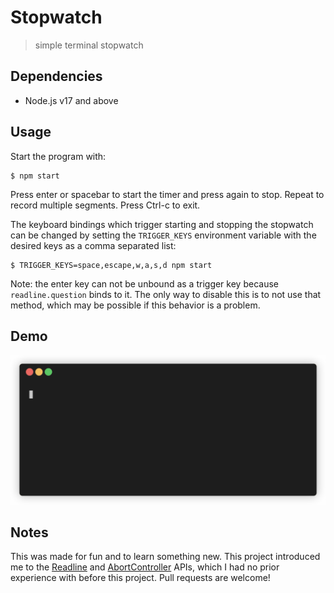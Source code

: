 # Stopwatch
> simple terminal stopwatch

## Dependencies

- Node.js v17 and above

## Usage

Start the program with:

```
$ npm start
```

Press enter or spacebar to start the timer and press again to stop. Repeat to record multiple segments. Press Ctrl-c to exit.

The keyboard bindings which trigger starting and stopping the stopwatch can be changed by setting the `TRIGGER_KEYS` environment variable with the desired keys as a comma separated list:

```
$ TRIGGER_KEYS=space,escape,w,a,s,d npm start
```

Note: the enter key can not be unbound as a trigger key because `readline.question` binds to it. The only way to disable this is to not use that method, which may be possible if this behavior is a problem.

## Demo

![stopwatch demo](demo.gif)

## Notes

This was made for fun and to learn something new. This project introduced me to the [Readline](https://nodejs.org/api/readline.html) and [AbortController](https://developer.mozilla.org/en-US/docs/Web/API/AbortController) APIs, which I had no prior experience with before this project. Pull requests are welcome!
